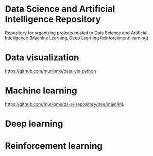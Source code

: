 # Data Science and Artificial Intelligence Repository
Repository for organizing projects related to Data Science and Artificial Intelligence (Machine Learning, Deep Learning Reinforcement learning)

# Data visualization
https://github.com/muriloms/data-vis-python

# Machine learning
https://github.com/muriloms/ds-ai-repository/tree/main/ML

# Deep learning


# Reinforcement learning
